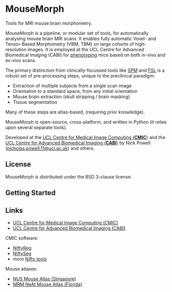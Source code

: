 MouseMorph
==========

Tools for MRI mouse brain morphometry.

MouseMorph is a pipeline, or modular set of tools, for automatically analysing mouse brain MRI scans. It enables fully automatic Voxel- and Tensor-Based Morphometry (VBM, TBM) on large cohorts of high-resolution images. It is employed at the UCL Centre for Advanced Biomedical Imaging (CABI) for [phenotyping](http://en.wikipedia.org/wiki/Phenotype) mice based on both in-vivo and ex-vivo scans.

The primary distinction from clinically-focussed tools like [SPM]() and [FSL]() is a robust set of pre-processing steps, unique to the preclinical paradigm:
- Extraction of multiple subjects from a single scan image
- Orientation to a standard space, from any initial orientation
- Mouse brain extraction (skull stripping / brain masking)
- Tissue segmentation

Many of these steps are atlas-based, (requiring prior knowledge).

MouseMorph is open-source, cross-platform, and written in Python (it relies upon several separate tools).

Developed at the [UCL Centre for Medical Image Computing (**CMIC**)](http://cmic.cs.ucl.ac.uk/) and the [UCL Centre for Advanced Biomedical Imaging (**CABI**)](http://www.ucl.ac.uk/cabi) by Nick Powell (nicholas.powell.11@ucl.ac.uk) and others.

License
-------
MouseMorph is distributed under the BSD 3-clause license.

Getting Started
---------------

Links
-----
- [UCL Centre for Medical Image Computing (CMIC)](http://cmic.cs.ucl.ac.uk/)
- [UCL Centre for Advanced Biomedical Imaging (CABI)](http://www.ucl.ac.uk/cabi)

CMIC software:
- [NiftyReg](http://sourceforge.net/projects/niftyreg/)
- [NiftySeg](http://sourceforge.net/projects/niftyseg/)
- more [Nifty tools](http://cmic.cs.ucl.ac.uk/home/software/)

Mouse atlases:
- [NUS Mouse Atlas (Singapore)](http://www.bioeng.nus.edu.sg/cfa/mouse_atlas.html)
- [MRM NeAt Mouse Atlas (Florida)](http://brainatlas.mbi.ufl.edu/)